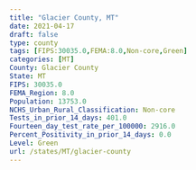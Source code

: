 ```yaml
---
title: "Glacier County, MT"
date: 2021-04-17
draft: false
type: county
tags: [FIPS:30035.0,FEMA:8.0,Non-core,Green]
categories: [MT]
County: Glacier County
State: MT
FIPS: 30035.0
FEMA_Region: 8.0
Population: 13753.0
NCHS_Urban_Rural_Classification: Non-core
Tests_in_prior_14_days: 401.0
Fourteen_day_test_rate_per_100000: 2916.0
Percent_Positivity_in_prior_14_days: 0.0
Level: Green
url: /states/MT/glacier-county
---
```




